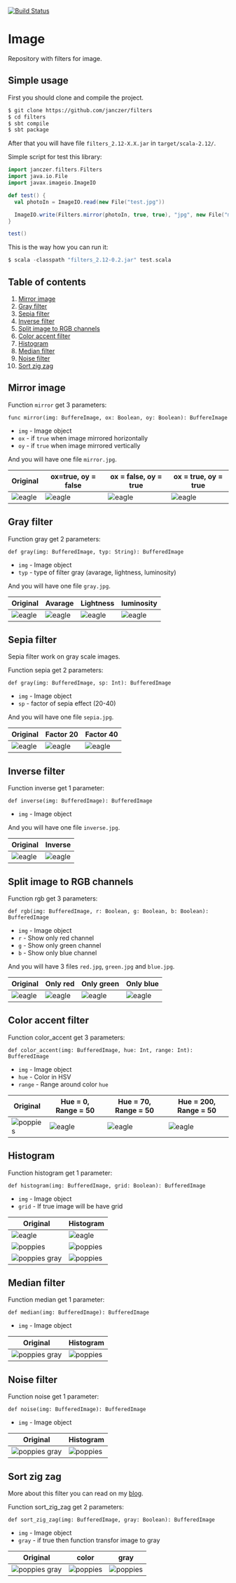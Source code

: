 [![Build Status](https://travis-ci.org/janczer/filters.svg?branch=master)](https://travis-ci.org/janczer/filters)

# Image

Repository with filters for image.

## Simple usage

First you should clone and compile the project.

```Bash
$ git clone https://github.com/janczer/filters
$ cd filters
$ sbt compile
$ sbt package
```

After that you will have file `filters_2.12-X.X.jar` in `target/scala-2.12/`.

Simple script for test this library:

```Scala
import janczer.filters.Filters
import java.io.File
import javax.imageio.ImageIO

def test() {
  val photoIn = ImageIO.read(new File("test.jpg"))

  ImageIO.write(Filters.mirror(photoIn, true, true), "jpg", new File("mirror.jpg"))
}

test()
```

This is the way how you can run it:

```Scala
$ scala -classpath "filters_2.12-0.2.jar" test.scala
```

## Table of contents
1. [Mirror image](#mirror-image)
2. [Gray filter](#gray-filter)
3. [Sepia filter](#sepia-filter)
4. [Inverse filter](#inverse-filter)
5. [Split image to RGB channels](#split-image-to-rgb-channels)
6. [Color accent filter](#color-accent-filter)
7. [Histogram](#histogram)
8. [Median filter](#median-filter)
9. [Noise filter](#noise-filter)
10. [Sort zig zag](#sort-zig-zag)


## Mirror image

Function `mirror` get 3 parameters:

```
func mirror(img: BuffereImage, ox: Boolean, oy: Boolean): BuffereImage
```

- `img` - Image object
- `ox` - if `true` when image mirrored horizontally
- `oy` - if `true` when image mirrored vertically

And you will have one file `mirror.jpg`.

| Original | ox=true, oy = false | ox = false, oy = true| ox = true, oy = true |
| -------- | ------------------- | -------------------- | -------------------- |
| ![eagle](images/test.jpg) | ![eagle](images/mirror_ox.jpg)| ![eagle](images/mirror_oy.jpg)| ![eagle](images/mirror_all.jpg) |

## Gray filter

Function gray get 2 parameters:

```
def gray(img: BufferedImage, typ: String): BufferedImage
```

- `img` - Image object
- `typ` - type of filter gray (avarage, lightness, luminosity)

And you will have one file `gray.jpg`.

| Original | Avarage | Lightness | luminosity |
| -------- | ------------------- | -------------------- | -------------------- |
| ![eagle](images/test.jpg) | ![eagle](images/gray_ava.jpg) | ![eagle](images/gray_light.jpg) |![eagle](images/gray_lum.jpg) |  

## Sepia filter

Sepia filter work on gray scale images.

Function sepia get 2 parameters:

```
def gray(img: BufferedImage, sp: Int): BufferedImage
```

- `img` - Image object
- `sp` - factor of sepia effect (20-40)

And you will have one file `sepia.jpg`.

| Original | Factor 20 | Factor 40|
| -------- | ------------------- | -------------------- |
| ![eagle](images/gray_ava.jpg) | ![eagle](images/sepia20.jpg) | ![eagle](images/sepia40.jpg) |

## Inverse filter

Function inverse get 1 parameter:

```
def inverse(img: BufferedImage): BufferedImage
```

- `img` - Image object

And you will have one file `inverse.jpg`.

| Original | Inverse |
| -------- | ------------------- |
| ![eagle](images/test.jpg) | ![eagle](images/inverse.jpg) |

## Split image to RGB channels

Function rgb get 3 parameters:

```
def rgb(img: BufferedImage, r: Boolean, g: Boolean, b: Boolean): BufferedImage
```

- `img` - Image object
- `r` - Show only red channel
- `g` - Show only green channel
- `b` - Show only blue channel

And you will have 3 files `red.jpg`, `green.jpg` and `blue.jpg`.

| Original | Only red | Only green | Only blue |
| -------- | ------------------- | -------------------- | --------------------- |
| ![eagle](images/test.jpg) | ![eagle](images/red.jpg) | ![eagle](images/green.jpg) | ![eagle](images/blue.jpg) |

## Color accent filter

Function color_accent get 3 parameters:

```
def color_accent(img: BufferedImage, hue: Int, range: Int): BufferedImage
```

- `img` - Image object
- `hue` - Color in HSV
- `range` - Range around color `hue`

| Original | Hue = 0, Range = 50 | Hue = 70, Range = 50 | Hue = 200, Range = 50 |
| -------- | ------------------- | -------------------- | --------------------- |
| ![poppies](images/test2.jpg) | ![eagle](images/color_accent2.jpg) | ![eagle](images/color_accent1.jpg) | ![eagle](images/color_accent.jpg) |

## Histogram

Function histogram get 1 parameter:

```
def histogram(img: BufferedImage, grid: Boolean): BufferedImage
```

- `img` - Image object
- `grid` - If true image will be have grid

| Original | Histogram |
| -------- | ------------------- |
| ![eagle](images/test.jpg) | ![eagle](images/histogram.jpg) |
| ![poppies](images/test2.jpg) | ![poppies](images/histogram2.jpg) |
| ![poppies gray](images/gray2.jpg) | ![poppies](images/histogram_gray.jpg) |

## Median filter

Function median get 1 parameter:

```
def median(img: BufferedImage): BufferedImage
```

- `img` - Image object

| Original | Histogram |
| -------- | ------------------- |
| ![poppies gray](images/noise.jpg) | ![poppies](images/median.jpg) |

## Noise filter

Function noise get 1 parameter:

```
def noise(img: BufferedImage): BufferedImage
```

- `img` - Image object

| Original | Histogram |
| -------- | ------------------- |
| ![poppies gray](images/gray2.jpg) | ![poppies](images/noise.jpg) |


## Sort zig zag

More about this filter you can read on my [blog](https://janczer.github.io/zig-zag-filter/).

Function sort_zig_zag get 2 parameters:

```
def sort_zig_zag(img: BufferedImage, gray: Boolean): BufferedImage
```

- `img` - Image object
- `gray` - if true then function transfor image to gray

| Original | color | gray |
| -------- | ------------------- | --- |
| ![poppies gray](images/gray2.jpg) | ![poppies](images/zigzag_color.png) | ![poppies](images/zigzag_gray.png) |
